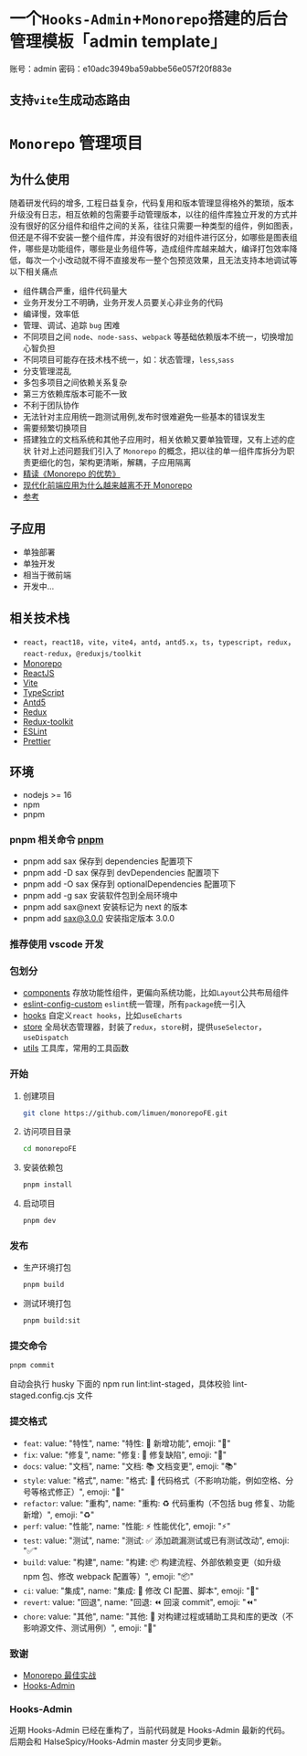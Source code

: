 # 一个`Hooks-Admin`+`Monorepo`搭建的后台管理模板「admin template」

账号：admin
密码：e10adc3949ba59abbe56e057f20f883e

## 支持`vite`生成动态路由

# `Monorepo` 管理项目

## 为什么使用

随着研发代码的增多, 工程日益复杂，代码复用和版本管理显得格外的繁琐，版本升级没有日志，相互依赖的包需要手动管理版本，以往的组件库独立开发的方式并没有很好的区分组件和组件之间的关系，往往只需要一种类型的组件，例如图表，但还是不得不安装一整个组件库，并没有很好的对组件进行区分，如哪些是图表组件，哪些是功能组件，哪些是业务组件等，造成组件库越来越大，编译打包效率降低，每次一个小改动就不得不直接发布一整个包预览效果，且无法支持本地调试等以下相关痛点

- 组件耦合严重，组件代码量大
- 业务开发分工不明确，业务开发人员要关心非业务的代码
- 编译慢，效率低
- 管理、调试、追踪 `bug` 困难
- 不同项目之间 `node`、`node-sass`、`webpack` 等基础依赖版本不统一，切换增加心智负担
- 不同项目可能存在技术栈不统一，如：状态管理，`less`,`sass`
- 分支管理混乱
- 多包多项目之间依赖关系复杂
- 第三方依赖库版本可能不一致
- 不利于团队协作
- 无法针对主应用统一跑测试用例,发布时很难避免一些基本的错误发生
- 需要频繁切换项目
- 搭建独立的文档系统和其他子应用时，相关依赖又要单独管理，又有上述的症状
  针对上述问题我们引入了 `Monorepo` 的概念，把以往的单一组件库拆分为职责更细化的包，架构更清晰，解耦，子应用隔离
- [精读《Monorepo 的优势》](https://zhuanlan.zhihu.com/p/65533186)
- [现代化前端应用为什么越来越离不开 Monorepo](https://juejin.cn/post/6944877410827370504)
- [参考](https://turbo.build/repo/docs/core-concepts/monorepos)

## 子应用

- 单独部署
- 单独开发
- 相当于微前端
- 开发中...

## 相关技术栈

- `react`，`react18`，`vite`，`vite4`，`antd`，`antd5.x`，`ts`，`typescript`，`redux`，`react-redux`，`@reduxjs/toolkit`
- [Monorepo](https://turbo.build/repo/docs)
- [ReactJS](https://reactjs.org)
- [Vite](https://vitejs.dev)
- [TypeScript](https://www.typescriptlang.org)
- [Antd5](https://ant.design)
- [Redux](https://react-redux.js.org)
- [Redux-toolkit](https://redux-toolkit.js.org)
- [ESLint](https://eslint.org)
- [Prettier](https://prettier.io)

## 环境

- nodejs >= 16
- npm
- pnpm

### pnpm 相关命令 [pnpm](https://www.pnpm.cn/cli/add)

- pnpm add sax 保存到 dependencies 配置项下
- pnpm add -D sax 保存到 devDependencies 配置项下
- pnpm add -O sax 保存到 optionalDependencies 配置项下
- pnpm add -g sax 安装软件包到全局环境中
- pnpm add sax@next 安装标记为 next 的版本
- pnpm add sax@3.0.0 安装指定版本 3.0.0

### 推荐使用 vscode 开发

### 包划分

- [components](components) 存放功能性组件，更偏向系统功能，比如`Layout`公共布局组件
- [eslint-config-custom](eslint-config-custom) `eslint`统一管理，所有`package`统一引入
- [hooks](hooks) 自定义`react hooks`，比如`useEcharts`
- [store](store) 全局状态管理器，封装了`redux`，`store`树，提供`useSelector`，`useDispatch`
- [utils](utils) 工具库，常用的工具函数

### 开始

1. 创建项目
   ```bash
   git clone https://github.com/limuen/monorepoFE.git
   ```
2. 访问项目目录
   ```bash
   cd monorepoFE
   ```
3. 安装依赖包
   ```bash
   pnpm install
   ```
4. 启动项目
   ```bash
   pnpm dev
   ```

### 发布

- 生产环境打包
  ```bash
  pnpm build
  ```
- 测试环境打包
  ```bash
  pnpm build:sit
  ```

### 提交命令

```bash
pnpm commit
```

自动会执行 husky 下面的 npm run lint:lint-staged，具体校验 lint-staged.config.cjs 文件

### 提交格式

- `feat`: value: "特性", name: "特性: 🚀 新增功能", emoji: "🚀"
- `fix`: value: "修复", name: "修复: 🧩 修复缺陷", emoji: "🧩"
- `docs`: value: "文档", name: "文档: 📚 文档变更", emoji: "📚"
- `style`: value: "格式", name: "格式: 🎨 代码格式（不影响功能，例如空格、分号等格式修正）", emoji: "🎨"
- `refactor`: value: "重构", name: "重构: ♻️ 代码重构（不包括 bug 修复、功能新增）", emoji: "♻️"
- `perf`: value: "性能", name: "性能: ⚡️ 性能优化", emoji: "⚡️"
- `test`: value: "测试", name: "测试: ✅ 添加疏漏测试或已有测试改动", emoji: "✅"
- `build`: value: "构建", name: "构建: 📦️ 构建流程、外部依赖变更（如升级 npm 包、修改 webpack 配置等）", emoji: "📦️"
- `ci`: value: "集成", name: "集成: 🎡 修改 CI 配置、脚本", emoji: "🎡"
- `revert`: value: "回退", name: "回退: ⏪️ 回滚 commit", emoji: "⏪️"
- `chore`: value: "其他", name: "其他: 🔨 对构建过程或辅助工具和库的更改（不影响源文件、测试用例）", emoji: "🔨"

### 致谢

- [Monorepo 最佳实战](https://juejin.cn/post/7204670801245143098)
- [Hooks-Admin](https://github.com/HalseySpicy/Hooks-Admin)

### Hooks-Admin

近期 Hooks-Admin 已经在重构了，当前代码就是 Hooks-Admin 最新的代码。后期会和 HalseSpicy/Hooks-Admin master 分支同步更新。

